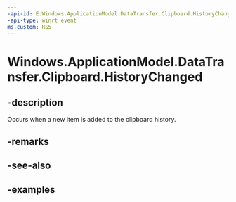 ```yaml
---
-api-id: E:Windows.ApplicationModel.DataTransfer.Clipboard.HistoryChanged
-api-type: winrt event
ms.custom: RS5
---
```


<!-- Event syntax.
static public event EventHandler HistoryChanged<ClipboardHistoryChangedEventArgs>
-->

# Windows.ApplicationModel.DataTransfer.Clipboard.HistoryChanged

## -description
Occurs when a new item is added to the clipboard history.

## -remarks

## -see-also

## -examples
